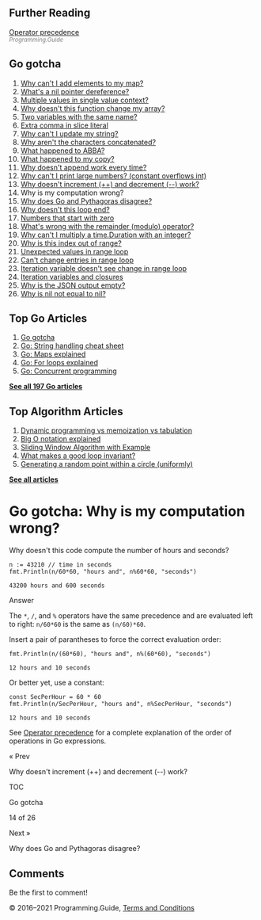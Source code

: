 <span class="underline"></span>

<span class="underline"></span>

Further Reading
---------------

[Operator precedence](operator-priority.html)  
<span style="color: grey; font-style: italic; font-size: smaller">Programming.Guide</span>

Go gotcha
---------

1.  [Why can't I add elements to my map?](gotcha-assignment-entry-nil-map.html)
2.  [What's a nil pointer dereference?](gotcha-nil-pointer-dereference.html)
3.  [Multiple values in single value context?](gotcha-multiple-value-sinlge-value-context.html)
4.  [Why doesn't this function change my array?](gotcha-function-doesnt-change-array.html)
5.  [Two variables with the same name?](gotcha-shadowing-variables.html)
6.  [Extra comma in slice literal](gotcha-missing-comma-slice-array-map-literal.html)
7.  [Why can't I update my string?](gotcha-strings-are-immutable.html)
8.  [Why aren't the characters concatenated?](gotcha-concatenate-rune-string.html)
9.  [What happened to ABBA?](gotcha-trim-string.html)
10. [What happened to my copy?](gotcha-copy-missing.html)
11. [Why doesn't append work every time?](gotcha-append.html)
12. [Why can't I print large numbers? (constant overflows int)](gotcha-constant-overflows-int.html)
13. [Why doesn't increment (++) and decrement (--) work?](gotcha-increment-decrement-statement.html)
14. Why is my computation wrong?
15. [Why does Go and Pythagoras disagree?](gotcha-bitwise-operators.html)
16. [Why doesn't this loop end?](gotcha-integer-overflow-wrap-around.html)
17. [Numbers that start with zero](gotcha-octal-decimal-hexadecimal-literal.html)
18. [What's wrong with the remainder (modulo) operator?](gotcha-remainder-modulo-operator.html)
19. [Why can't I multiply a time.Duration with an integer?](gotcha-multiply-duration-integer.html)
20. [Why is this index out of range?](gotcha-index-out-of-range.html)
21. [Unexpected values in range loop](gotcha-unexpected-values-range.html)
22. [Can't change entries in range loop](gotcha-change-value-range.html)
23. [Iteration variable doesn't see change in range loop](gotcha-range-copy-array.html)
24. [Iteration variables and closures](gotcha-data-race-closure.html)
25. [Why is the JSON output empty?](gotcha-json-marshal-empty.html)
26. [Why is nil not equal to nil?](gotcha-why-nil-error-not-equal-nil.html)

<span class="underline"></span>

Top Go Articles
---------------

1.  [Go gotcha](go-gotcha.html)
2.  [Go: String handling cheat sheet](string-functions-reference-cheat-sheet.html)
3.  [Go: Maps explained](maps-explained.html)
4.  [Go: For loops explained](for-loop.html)
5.  [Go: Concurrent programming](go-concurrency-tutorial.html)

[**See all 197 Go articles**](index.html)

Top Algorithm Articles
----------------------

1.  [Dynamic programming vs memoization vs tabulation](../dynamic-programming-vs-memoization-vs-tabulation.html)
2.  [Big O notation explained](../big-o-notation-explained.html)
3.  [Sliding Window Algorithm with Example](../sliding-window-example.html)
4.  [What makes a good loop invariant?](../what-makes-a-good-loop-invariant.html)
5.  [Generating a random point within a circle (uniformly)](../random-point-within-circle.html)

[**See all articles**](../index.html)

Go gotcha: Why is my computation wrong?
=======================================

Why doesn't this code compute the number of hours and seconds?

    n := 43210 // time in seconds
    fmt.Println(n/60*60, "hours and", n%60*60, "seconds")

    43200 hours and 600 seconds

Answer

The `*`, `/`, and `%` operators have the same precedence and are evaluated left to right: `n/60*60` is the same as `(n/60)*60`.

Insert a pair of parantheses to force the correct evaluation order:

    fmt.Println(n/(60*60), "hours and", n%(60*60), "seconds")

    12 hours and 10 seconds

Or better yet, use a constant:

    const SecPerHour = 60 * 60
    fmt.Println(n/SecPerHour, "hours and", n%SecPerHour, "seconds")

    12 hours and 10 seconds

See [Operator precedence](operator-priority.html) for a complete explanation of the order of operations in Go expressions.

<a href="gotcha-increment-decrement-statement.html" class="prev"></a>

« Prev

Why doesn't increment (++) and decrement (--) work?

[](go-gotcha.html#toc)

TOC

Go gotcha

14 of 26

<a href="gotcha-bitwise-operators.html" class="next"></a>

Next »

Why does Go and Pythagoras disagree?

Comments
--------

Be the first to comment!

© 2016–2021 Programming.Guide, [Terms and Conditions](../terms-and-conditions.html)
